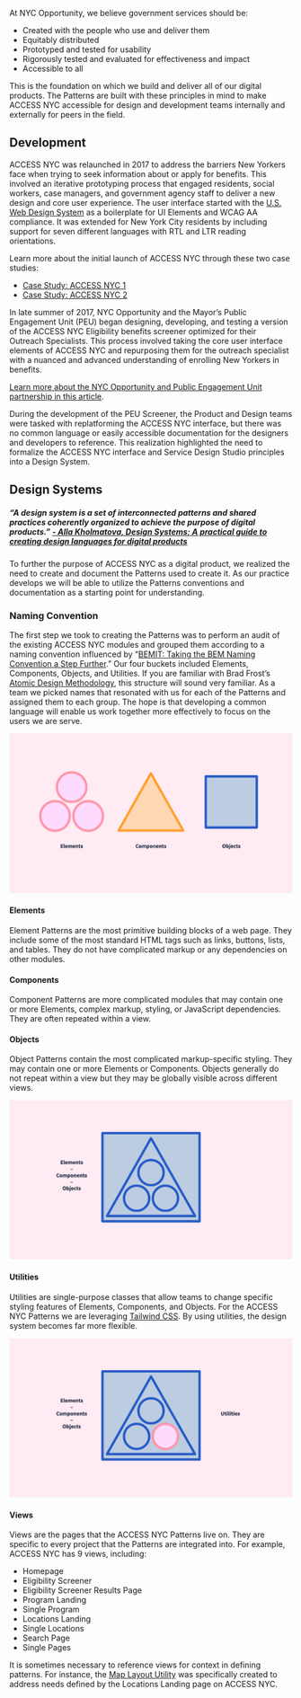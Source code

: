 
At NYC Opportunity, we believe government services should be:

* Created with the people who use and deliver them
* Equitably distributed
* Prototyped and tested for usability
* Rigorously tested and evaluated for effectiveness and impact
* Accessible to all

This is the foundation on which we build and deliver all of our digital products. The Patterns are built with these principles in mind to make ACCESS NYC accessible for design and development teams internally and externally for peers in the field.

## Development

ACCESS NYC was relaunched in 2017 to address the barriers New Yorkers face when trying to seek information about or apply for benefits. This involved an iterative prototyping process that engaged residents, social workers, case managers, and government agency staff to deliver a new design and core user experience. The user interface started with the [U.S. Web Design System](https://designsystem.digital.gov/) as a boilerplate for UI Elements and WCAG AA compliance. It was extended for New York City residents by including support for seven different languages with RTL and LTR reading orientations.

Learn more about the initial launch of ACCESS NYC through these two case studies:

* [Case Study: ACCESS NYC 1](https://civicservicedesign.com/case-study-access-nyc-part-1-5ccdf1c4a520)
* [Case Study: ACCESS NYC 2](https://civicservicedesign.com/case-study-access-nyc-part-2-f86130ebdead)

In late summer of 2017, NYC Opportunity and the Mayor’s Public Engagement Unit (PEU) began designing, developing, and testing a version of the ACCESS NYC Eligibility benefits screener optimized for their Outreach Specialists. This process involved taking the core user interface elements of ACCESS NYC and repurposing them for the outreach specialist with a nuanced and advanced understanding of enrolling New Yorkers in benefits.

[Learn more about the NYC Opportunity and Public Engagement Unit partnership in this article](https://medium.com/nyc-opportunity/nyc-opportunity-and-the-public-engagement-unit-partner-for-facilitated-benefits-screening-and-e889407ccf4c).

During the development of the PEU Screener, the Product and Design teams were tasked with replatforming the  ACCESS NYC interface, but there was no common language or easily accessible documentation for the designers and developers to reference. This realization highlighted the need to formalize the ACCESS NYC interface and Service Design Studio principles into a Design System.

## Design Systems

##### “A design system is a set of interconnected patterns and shared practices coherently organized to achieve the purpose of digital products.” [_- Alla Kholmatova, Design Systems; A practical guide to creating design languages for digital products_](http://designsystemsbook.com)

To further the purpose of ACCESS NYC as a digital product, we realized the need to create and document the Patterns used to create it. As our practice develops we will be able to utilize the Patterns conventions and documentation as a starting point for understanding.

### Naming Convention

The first step we took to creating the Patterns was to perform an audit of the existing ACCESS NYC modules and grouped them according to a naming convention influenced by “[BEMIT: Taking the BEM Naming Convention a Step Further](https://csswizardry.com/2015/08/bemit-taking-the-bem-naming-convention-a-step-further/).” Our four buckets included Elements, Components, Objects, and Utilities. If you are familiar with Brad Frost’s [Atomic Design Methodology](http://atomicdesign.bradfrost.com/chapter-2/), this structure will sound very familiar. As a team we picked names that resonated with us for each of the Patterns and assigned them to each group. The hope is that developing a common language will enable us work together more effectively to focus on the users we are serve.

![Image with graphics representing elements, components, and objects.](images/naming-01.png "Elements, Components, and Objects")

#### Elements

Element Patterns are the most primitive building blocks of a web page. They include some of the most standard HTML tags such as links, buttons, lists, and tables. They do not have complicated markup or any dependencies on other modules.

#### Components

Component Patterns are more complicated modules that may contain one or more Elements, complex markup, styling, or JavaScript dependencies. They are often repeated within a view.

#### Objects

Object Patterns contain the most complicated markup-specific styling. They may contain one or more Elements or Components. Objects generally do not repeat within a view but they may be globally visible across different views.

![Image with graphic describing how elements fit into components and components fit into objects.](images/naming-02.png "How Elements, Components, and Objects Fit Together")

#### Utilities

Utilities are single-purpose classes that allow teams to change specific styling features of Elements, Components, and Objects. For the ACCESS NYC Patterns we are leveraging [Tailwind CSS](https://tailwindcss.com). By using utilities, the design system becomes far more flexible.

![Image with graphic describing how utilities can change the styling of an element.](images/naming-03.png "Utilities")

#### Views

Views are the pages that the ACCESS NYC Patterns live on. They are specific to every project that the Patterns are integrated into. For example, ACCESS NYC has 9 views, including:

* Homepage
* Eligibility Screener
* Eligibility Screener Results Page
* Program Landing
* Single Program
* Locations Landing
* Single Locations
* Search Page
* Single Pages

It is sometimes necessary to reference views for context in defining patterns. For instance, the [Map Layout Utility](layouts#map) was specifically created to address needs defined by the Locations Landing page on ACCESS NYC.
